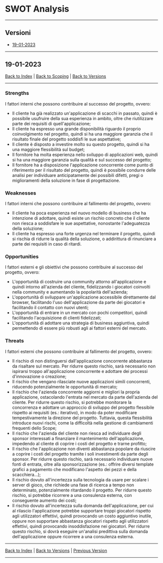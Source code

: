 # SWOT Analysis

---

## Versioni

- [19-01-2023](#19-01-2023)

---

## 19-01-2023
[Back to Index](../index.md) |
[Back to Scoping](../1-scoping/index.md#swot-analysis) |
[Back to Versions](#versioni)

---
### **Strengths**
I fattori interni che possono contribuire al successo del progetto, ovvero:

- Il cliente ha già realizzato un'applicazione di scacchi in passato, quindi è possibile usufruire della sua
  esperienza in ambito, oltre che riutilizzare parte dei requisiti di quell'applicazione;
- Il cliente ha espresso una grande disponibilità riguardo il proprio coinvolgimento nel progetto, quindi si ha una
  maggiore garanzia che il risultato finale del progetto soddisfi le sue aspettative;
- Il cliente è disposto a investire molto su questo progetto, quindi si ha una maggiore flessibilità sul budget;
- Il fornitore ha molta esperienza nello sviluppo di applicazioni web, quindi si ha una maggiore garanzia sulla
  qualità e sul successo del progetto;
- Il fornitore ha a disposizione l'applicazione concorrente come punto di riferimento per il risultato del progetto,
  quindi è possibile condurre delle analisi per individuare anticipatamente dei possibili difetti, pregi o
  miglioramenti della soluzione in fase di progettazione.

### **Weaknesses**
I fattori interni che possono contribuire al fallimento del progetto, ovvero:
- Il cliente ha poca esperienza nel nuovo modello di business che ha intenzione di adottare, quindi esiste un rischio
  concreto che il cliente non riesca a soddisfare le sue aspettative, nonostante l'adeguatezza della soluzione;
- Il cliente ha espresso una forte urgenza nel terminare il progetto, quindi si rischia di ridurre la qualità della
  soluzione, o addirittura di rinunciare a parte dei requisiti in caso di ritardi.

### **Opportunities**
I fattori esterni e gli obiettivi che possono contribuire al successo del progetto, ovvero:
- L'opportunità di costruire una community attorno all'applicazione e quindi intorno all'azienda del cliente,
  fidelizzando i giocatori coinvolti nella community e aumentando la popolarità dell'azienda;
- L'opportunità di sviluppare un'applicazione accessibile direttamente dal browser, facilitando l'uso
  dell'applicazione da parte dei giocatori e facilitando il contatto con nuovi utenti;
- L'opportunità di entrare in un mercato con pochi competitori, quindi facilitando l'acquisizione di clienti
  fidelizzati;
- L'opportunità di adottare una strategia di business aggiuntiva, quindi permettendo di essere più robusti agli
  ai fattori esterni del mercato.

### **Threats**
I fattori esterni che possono contribuire al fallimento del progetto, ovvero:
- Il rischio di non distinguersi dall'applicazione concorrente abbastanza da risaltare sul mercato.
  Per ridurre questo rischio, sarà necessario non ispirarsi troppo all'applicazione concorrente e adottare dei processi
  d'innovazione o creazione;
- Il rischio che vengano rilasciate nuove applicazioni simili concorrenti, riducendo potenzialmente le opportunità di
  mercato;
- Il rischio che l'azienda concorrente aggiorni e migliori la propria applicazione, ostacolando l'entrata nel mercato
  da parte dell'azienda del cliente.
  Per ridurre questo rischio, si potrebbe monitorare la concorrenza e adottare un approccio di sviluppo del
  progetto flessibile rispetto ai requisiti (es.: iterativo), in modo da poter modificare tempestivamente la direzione
  del progetto.
  Tuttavia, questa flessibilità introduce nuovi rischi, come la difficoltà nella gestione di cambiamenti frequenti
  dello Scope;
- Il rischio che l'azienda del cliente non riesca ad individuare degli sponsor interessati a finanziare il mantenimento
  dell'applicazione, impedendo al cliente di coprire i costi del progetto e trarne profitto;
- Il rischio che l'applicazione non diventi abbastanza popolare da riuscire a coprire i costi del progetto tramite i
  soli investimenti da parte degli sponsor.
  Per ridurre questo rischio, sarà necessario individuare nuove fonti di entrata, oltre alla sponsorizzazione (es.:
  offrire diversi template grafici a pagamento che modificano l'aspetto dei pezzi e della scacchiera...);
- Il rischio dovuto all'incertezza sulla tecnologia da usare per scalare i server di gioco, che richiede una fase di
  ricerca a tempo non determinato, potenzialmente ritardando il progetto.
  Per ridurre questo rischio, si potrebbe ricorrere a una consulenza esterna, con conseguente aumento dei costi;
- Il rischio dovuto all'incertezza sulla domanda dell'applicazione, per cui al rilascio l'applicazione potrebbe
  supportare troppi giocatori rispetto agli utilizzatori effettivi, quindi provocando un costo aggiuntivo inutile,
  oppure non supportare abbastanza giocatori rispetto agli utilizzatori effettivi, quindi provocando insoddisfazione
  nei giocatori.
  Per ridurre questo rischio, si dovrà eseguire un'analisi predittiva sulla domanda dell'applicazione oppure ricorrere
  a una consulenza esterna.

---

[Back to Index](../index.md) |
[Back to Versions](#versioni) |
[Previous Version](#19-01-2023)

---